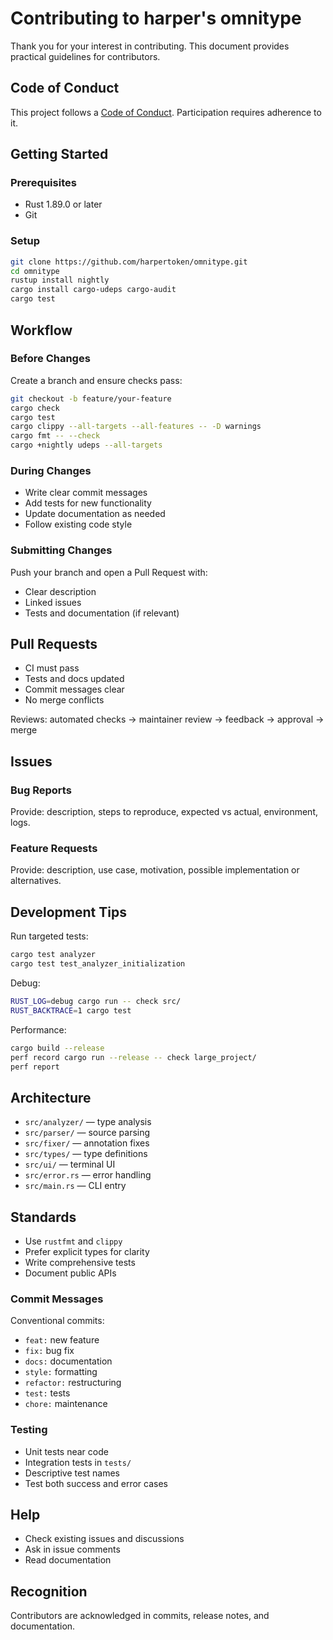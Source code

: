 # Contributing to harper's omnitype

Thank you for your interest in contributing. This document provides practical guidelines for contributors.

## Code of Conduct

This project follows a [Code of Conduct](CODE_OF_CONDUCT.md). Participation requires adherence to it.

## Getting Started

### Prerequisites

* Rust 1.89.0 or later
* Git

### Setup

```bash
git clone https://github.com/harpertoken/omnitype.git
cd omnitype
rustup install nightly
cargo install cargo-udeps cargo-audit
cargo test
```

## Workflow

### Before Changes

Create a branch and ensure checks pass:

```bash
git checkout -b feature/your-feature
cargo check
cargo test
cargo clippy --all-targets --all-features -- -D warnings
cargo fmt -- --check
cargo +nightly udeps --all-targets
```

### During Changes

* Write clear commit messages
* Add tests for new functionality
* Update documentation as needed
* Follow existing code style

### Submitting Changes

Push your branch and open a Pull Request with:

* Clear description
* Linked issues
* Tests and documentation (if relevant)

## Pull Requests

* CI must pass
* Tests and docs updated
* Commit messages clear
* No merge conflicts

Reviews: automated checks → maintainer review → feedback → approval → merge

## Issues

### Bug Reports

Provide: description, steps to reproduce, expected vs actual, environment, logs.

### Feature Requests

Provide: description, use case, motivation, possible implementation or alternatives.

## Development Tips

Run targeted tests:

```bash
cargo test analyzer
cargo test test_analyzer_initialization
```

Debug:

```bash
RUST_LOG=debug cargo run -- check src/
RUST_BACKTRACE=1 cargo test
```

Performance:

```bash
cargo build --release
perf record cargo run --release -- check large_project/
perf report
```

## Architecture

* `src/analyzer/` — type analysis
* `src/parser/` — source parsing
* `src/fixer/` — annotation fixes
* `src/types/` — type definitions
* `src/ui/` — terminal UI
* `src/error.rs` — error handling
* `src/main.rs` — CLI entry

## Standards

* Use `rustfmt` and `clippy`
* Prefer explicit types for clarity
* Write comprehensive tests
* Document public APIs

### Commit Messages

Conventional commits:

* `feat:` new feature
* `fix:` bug fix
* `docs:` documentation
* `style:` formatting
* `refactor:` restructuring
* `test:` tests
* `chore:` maintenance

### Testing

* Unit tests near code
* Integration tests in `tests/`
* Descriptive test names
* Test both success and error cases

## Help

* Check existing issues and discussions
* Ask in issue comments
* Read documentation

## Recognition

Contributors are acknowledged in commits, release notes, and documentation.
